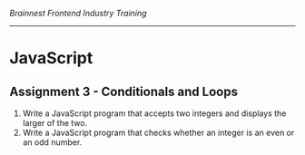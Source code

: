 _Brainnest Frontend Industry Training_

---

# JavaScript

## Assignment 3 - Conditionals and Loops

1. Write a JavaScript program that accepts two integers and displays the larger of the two.
2. Write a JavaScript program that checks whether an integer is an even or an odd number.
